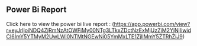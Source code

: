 ## Power Bi Report

Click here to view the power bi live report :
(https://app.powerbi.com/view?r=eyJrIjoiNDQ4ZjRmNzAtOWFiMy00NTg3LTkxZDctNzExMjUzZjM2YjNjIiwidCI6ImY5YTMyM2UwLWI0NTMtNGEwNi05YmMxLTE1ZjllMmY5ZTRhZiJ9)

